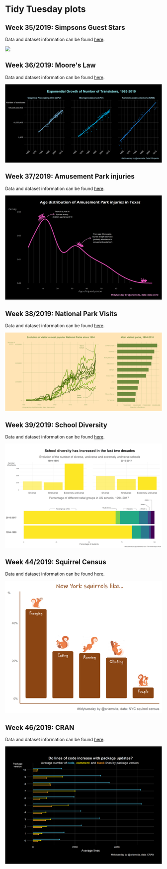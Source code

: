 # Tidy Tuesday plots

## Week 35/2019: Simpsons Guest Stars

Data and dataset information can be found [here](https://github.com/rfordatascience/tidytuesday/tree/master/data/2019/2019-08-27).

![](https://i.ibb.co/JkBqMyf/image.png) 

## Week 36/2019: Moore's Law

Data and dataset information can be found [here](https://github.com/rfordatascience/tidytuesday/tree/master/data/2019/2019-09-03).

![](https://github.com/aaumaitre/tidytuesday/blob/master/Moore's%20Law/computers.png?raw=true)

## Week 37/2019: Amusement Park injuries

Data and dataset information can be found [here](https://github.com/rfordatascience/tidytuesday/tree/master/data/2019/2019-09-10).

![](https://github.com/aaumaitre/tidytuesday/blob/master/Amusement%20Parks/rollercoaster.png?raw=true)

## Week 38/2019: National Park Visits

Data and dataset information can be found [here](https://github.com/rfordatascience/tidytuesday/blob/master/data/2019/2019-09-17).

![](https://github.com/aaumaitre/tidytuesday/blob/master/National%20Parks/nparks.png?raw=true)

## Week 39/2019: School Diversity

Data and dataset information can be found [here](https://github.com/rfordatascience/tidytuesday/blob/master/data/2019/2019-09-24).

![](https://github.com/aaumaitre/tidytuesday/blob/master/School%20diversity/div.png?raw=true)

## Week 44/2019: Squirrel Census

Data and dataset information can be found [here](https://github.com/rfordatascience/tidytuesday/tree/master/data/2019/2019-10-29).

![](https://github.com/aaumaitre/tidytuesday/blob/master/squirrels/sq.png?raw=true)

## Week 46/2019: CRAN

Data and dataset information can be found [here](https://github.com/rfordatascience/tidytuesday/tree/master/data/2019/2019-11-12).

![](https://github.com/aaumaitre/tidytuesday/blob/master/Cran%20code/cran.png?raw=true)
